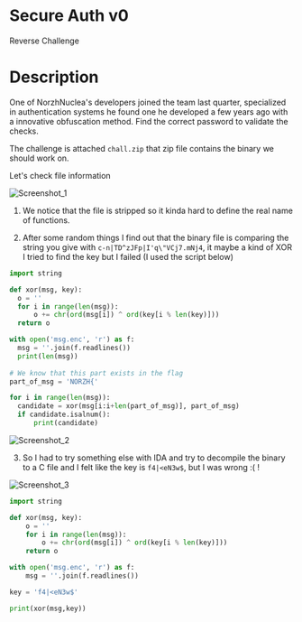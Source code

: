 # Secure Auth v0
Reverse Challenge


# Description


One of NorzhNuclea's developers joined the team last quarter, specialized in authentication systems he found one he developed a few years ago with a innovative obfuscation method. Find the correct password to validate the checks.


The challenge is attached `chall.zip` that zip file contains the binary we should work on.

Let's check file information 

![Screenshot_1](https://user-images.githubusercontent.com/84577967/119221430-ae59c180-baef-11eb-9d3e-41c2e6745fd6.png)

1) We notice that the file is stripped so it kinda hard to define the real name of functions.

2) After some random things I find out that the binary file is comparing the string you give with `c-n|TD^zJFp|I'q\"VCj7.mNj4`, it maybe a kind of XOR I tried to find 
  the key but I failed (I used the script below)
  
  ```python
  import string

def xor(msg, key):
    o = ''
    for i in range(len(msg)):
        o += chr(ord(msg[i]) ^ ord(key[i % len(key)]))
    return o
  
with open('msg.enc', 'r') as f:
    msg = ''.join(f.readlines())
    print(len(msg))
    
# We know that this part exists in the flag
part_of_msg = 'NORZH{'

for i in range(len(msg)):
    candidate = xor(msg[i:i+len(part_of_msg)], part_of_msg)
    if candidate.isalnum():
        print(candidate)
  ```

![Screenshot_2](https://user-images.githubusercontent.com/84577967/119221431-af8aee80-baef-11eb-915e-5e3a5159fce4.png)

3) So I had to try something else with IDA and try to decompile the binary to a C file and I felt like the key is `f4|<eN3w$`, but I was wrong :( !

![Screenshot_3](https://user-images.githubusercontent.com/84577967/119221432-b0238500-baef-11eb-8c2a-c5fa91471b90.png)

```python
import string

def xor(msg, key):
    o = ''
    for i in range(len(msg)):
        o += chr(ord(msg[i]) ^ ord(key[i % len(key)]))
    return o

with open('msg.enc', 'r') as f:
    msg = ''.join(f.readlines())

key = 'f4|<eN3w$'

print(xor(msg,key))
```
